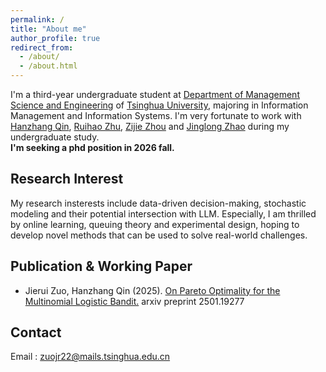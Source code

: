 ```yaml
---
permalink: /
title: "About me"
author_profile: true
redirect_from: 
  - /about/
  - /about.html
---
```


I'm a third-year undergraduate student at [Department of Management Science and Engineering](https://www.sem.tsinghua.edu.cn/mseen/) of [Tsinghua University](https://www.tsinghua.edu.cn/en/), majoring in Information Management and Information Systems. I'm very fortunate to work with [Hanzhang Qin](https://hanzhangqin.com/), [Ruihao Zhu](https://rzhu.github.io/), [Zijie Zhou](https://sites.mit.edu/zijiezhou/) and [Jinglong Zhao](https://www.bu.edu/questrom/profiles/jinglong-zhao/) during my undergraduate study. <br/>
**I'm seeking a phd position in 2026 fall.** <br/> 
## Research Interest
My research insterests include data-driven decision-making, stochastic modeling and their potential intersection with LLM. Especially, I am thrilled by online learning, queuing theory and experimental design, hoping to develop novel methods that can be used to solve real-world challenges. <br/>
## Publication & Working Paper
- Jierui Zuo, Hanzhang Qin (2025). [On Pareto Optimality for the Multinomial Logistic Bandit.](https://arxiv.org/abs/2501.19277) arxiv preprint 2501.19277 <br/>

## Contact
Email : zuojr22@mails.tsinghua.edu.cn<br/><br/>

